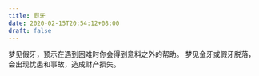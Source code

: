 ```yaml
---
title: 假牙
date: 2020-02-15T20:54:12+08:00
draft: false
---
```


梦见假牙，预示在遇到困难时你会得到意料之外的帮助。
梦见金牙或假牙脱落，会出现忧患和事故，造成财产损失。
